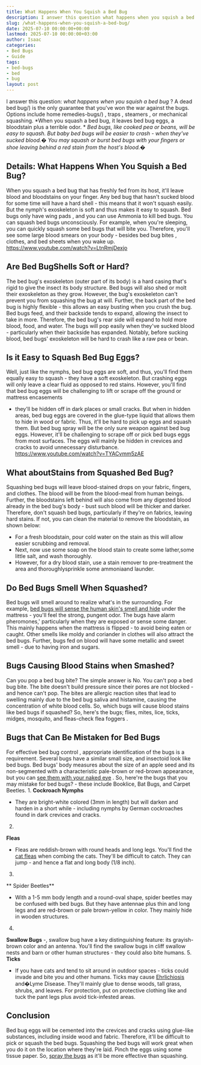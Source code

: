 ```yaml
---
title: What Happens When You Squish a Bed Bug
description: I answer this question what happens when you squish a bed bug ? A dead bed bug is the only guarantee that you've won the war against the bugs.
slug: /what-happens-when-you-squish-a-bed-bug/
date: 2025-07-10 00:00:00+00:00
lastmod: 2025-07-10 00:00:00+03:00
author: Isaac
categories:
- Bed Bugs
- Guide
tags:
- bed-bugs
- bed
- bug
layout: post
---
```

I answer this question:
*what happens when you squish a bed bug*
? A
dead bed bug/)
is the only guarantee that you've won the war against the bugs. Options include
home remedies-bugs/)
,
traps
,
steamers
, or mechanical squashing.
*When you squash a bed bug, it leaves bed bug eggs, a bloodstain plus a terrible odor. *
*Bed bugs, like cooked pea or beans, will be easy to squash. But baby bed bugs will be easier to crash - when they've sucked blood.�*
*You may squash or burst bed bugs with your fingers or shoe leaving behind a red stain from the host's blood.�*

## Details: What Happens When You Squish a Bed Bug?
When you squash a bed bug that has freshly fed from its host, it'll leave blood and bloodstains on your finger. Any bed bug that hasn't sucked blood for some time will have a hard shell - this means that it won't squash easily.
But the nymph's exoskeleton is soft and thus makes it easy to squash.
Bed bugs only have wing pads
, and you can use Ammonia to kill bed bugs.
You can squash bed bugs unconsciously. For example, when you're sleeping, you can quickly squash some
bed bugs that will bite
you. Therefore, you'll see some large blood smears on your body - besides
bed bug bites
, clothes, and bed sheets when you wake up.
https://www.youtube.com/watch?v=LtnRmjDexjo
## Are Bed BugShells Soft or Hard?
The bed bug's exoskeleton (outer part of its body) is a hard casing that's rigid to give the insect its body structure. Bed bugs will also shed or molt their exoskeleton as they grow.
However, the bug's exoskeleton can't prevent you from squashing the bug at will. Further, the back part of the bed bug is highly flexible - this allows an easy busting when you crush the bug.
Bed bugs feed, and their backside tends to expand, allowing the insect to take in more. Therefore, the bed bug's rear side will expand to hold more blood, food, and water.
The bugs will pop easily when they've sucked blood - particularly when their backside has expanded. Notably, before sucking blood, bed bugs' exoskeleton will be hard to crash like a raw pea or bean.
## Is it Easy to Squash Bed Bug Eggs?
Well, just like the nymphs, bed bug eggs are soft, and thus, you'll find them equally easy to squash - they have a soft exoskeleton. But crashing eggs will only leave a clear fluid as opposed to red stains.
However, you'll find that bed bug eggs will be challenging to lift or scrape off the ground or
mattress encasements
- they'll be hidden off in dark places or small cracks.
But when in hidden areas, bed bug eggs are covered in the glue-type liquid that allows them to hide in wood or fabric. Thus, it'll be hard to pick up eggs and squash them. But bed bug spray will be the only sure weapon against bed bug eggs.
However, it'll be challenging to scrape off or pick bed bugs eggs from most surfaces. The eggs will mainly be hidden in crevices and cracks to avoid unnecessary disturbance.
https://www.youtube.com/watch?v=TYACvmm5zAE
## What aboutStains from Squashed Bed Bug?
Squashing bed bugs will leave blood-stained drops on your fabric, fingers, and clothes. The blood will be from the blood-meal from human beings.
Further, the bloodstains left behind will also come from any digested blood already in the bed bug's body - bust such blood will be thicker and darker.
Therefore, don't squash bed bugs, particularly if they're on fabrics, leaving hard stains. If not, you can clean the material to remove the bloodstain, as shown below:
- For a fresh bloodstain, pour cold water on the stain as this will allow easier scrubbing and removal.
- Next, now use some soap on the blood stain to create some lather,some little salt, and wash thoroughly.
- However, for a dry blood stain, use a stain remover to pre-treatment the area and thoroughlysprinkle some ammoniaand launder.
## Do Bed Bugs Smell When Squashed?
Bed bugs will smell
around to realize what's in the surrounding. For example,
[bed bugs will sense the human skin's smell and hide](https://pestpolicy.com/where-do-bed-bugs-hide/)
under the mattress - you'll feel the strong, pungent odor.
The bugs have alarm pheromones,' particularly when they are exposed or sense some danger. This mainly happens when the mattress is flipped - to avoid being eaten or caught.
Other smells like moldy and coriander in clothes will also attract the bed bugs. Further, bugs fed on blood will have some metallic and sweet smell - due to having iron and sugars.
## Bugs Causing Blood Stains when Smashed?
Can you pop a bed bug bite? The simple answer is No. You can't pop a bed bug bite. The bite doesn't build pressure since their pores are not blocked - and hence can't pop.
The bites are allergic reaction sites that lead to swelling mainly due to the bed bug saliva and histamine, causing the concentration of white blood cells.
So, which bugs will cause blood stains like bed bugs if squashed? So, here's the bugs; flies, mites, lice, ticks, midges, mosquito, and fleas-check
flea foggers
.
## Bugs that Can Be Mistaken for Bed Bugs
For
effective bed bug control
, appropriate identification of the bugs is a requirement. Several bugs have a similar small size, and insectoid look like bed bugs.
Bed bugs' body measures about the size of an apple seed and its non-segmented with a characteristic pale-brown or red-brown appearance, but you can
[see them with your naked eye](https://pestpolicy.com/can-you-see-bed-bugs/)
.
So, here're the bugs that you may mistake for bed bugs? - these include Booklice, Bat Bugs, and Carpet Beetles.
1.
**Cockroach Nymphs**
- They are bright-white colored (3mm in length) but will darken and harden in a short while - including nymphs by German cockroaches found in dark crevices and cracks.
2.
**Fleas**
- Fleas are reddish-brown with round heads and long legs. You'll find the
[cat fleas](https://en.wikipedia.org/wiki/Cat_flea)
when combing the cats.
They'll be difficult to catch. They can jump - and hence a flat and long body (1/8 inch).
3.
** Spider Beetles**
- With a 1-5 mm body length and a round-oval shape, spider beetles may be confused with bed bugs.
But they have antennae plus thin and long legs and are red-brown or pale brown-yellow in color. They mainly hide in wooden structures.
4.
**Swallow Bugs**
-, swallow bug have a key distinguishing feature: its grayish-brown color and an antenna.
You'll find the swallow bugs in cliff swallow nests and barn or other human structures - they could also bite humans.
5.
**Ticks**
- If you have cats and tend to sit around in outdoor spaces - ticks could invade and bite you and other humans.
Ticks may cause
[Ehrlichiosis](https://www.mayoclinic.org/diseases-conditions/ehrlichiosis/symptoms-causes/syc-20372142)
and�Lyme Disease. They'll mainly glue to dense woods, tall grass, shrubs, and leaves.
For protection, put on protective clothing like and tuck the pant legs plus avoid tick-infested areas.
## Conclusion
Bed bug eggs will be cemented into the crevices and cracks using glue-like substances, including inside wood and fabric. Therefore, it'll be difficult to pick or squash the bed bugs.
Squashing the bed bugs will work great when you do it on the location where they're laid. Pinch the eggs using some tissue paper. So,
[spray the bugs](https://pestpolicy.com/best-bed-bug-spray/)
as it'll be more effective than squashing.